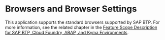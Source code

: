 <!-- loioa6a9bd4e552840ac9be4cff6ca58f3a3 -->

# Browsers and Browser Settings

This application supports the standard browsers supported by SAP BTP. For more information, see the related chapter in the [Feature Scope Description for SAP BTP, Cloud Foundry, ABAP, and Kyma Environments](https://help.sap.com/http.svc/rc/5e8107bf49684962b897217040398007/Cloud/en-US/SAP_Cloud_Platform_FSD.pdf).

